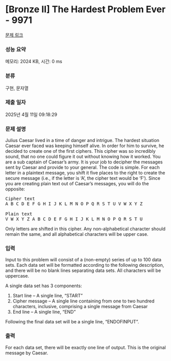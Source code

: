 # [Bronze II] The Hardest Problem Ever - 9971 

[문제 링크](https://www.acmicpc.net/problem/9971) 

### 성능 요약

메모리: 2024 KB, 시간: 0 ms

### 분류

구현, 문자열

### 제출 일자

2025년 4월 11일 09:18:29

### 문제 설명

<p>Julius Caesar lived in a time of danger and intrigue. The hardest situation Caesar ever faced was keeping himself alive. In order for him to survive, he decided to create one of the first ciphers. This cipher was so incredibly sound, that no one could figure it out without knowing how it worked. You are a sub captain of Caesar’s army. It is your job to decipher the messages sent by Caesar and provide to your general. The code is simple. For each letter in a plaintext message, you shift it five places to the right to create the secure message (i.e., if the letter is ‘A’, the cipher text would be ‘F’). Since you are creating plain text out of Caesar’s messages, you will do the opposite:</p>

<pre>Cipher text
A B C D E F G H I J K L M N O P Q R S T U V W X Y Z

Plain text
V W X Y Z A B C D E F G H I J K L M N O P Q R S T U</pre>

<p>Only letters are shifted in this cipher. Any non-alphabetical character should remain the same, and all alphabetical characters will be upper case.</p>

### 입력 

 <p>Input to this problem will consist of a (non-empty) series of up to 100 data sets. Each data set will be formatted according to the following description, and there will be no blank lines separating data sets. All characters will be uppercase.</p>

<p>A single data set has 3 components:</p>

<ol>
	<li>Start line – A single line, “START”</li>
	<li>Cipher message – A single line containing from one to two hundred characters, inclusive, comprising a single message from Caesar</li>
	<li>End line – A single line, “END”</li>
</ol>

<p>Following the final data set will be a single line, “ENDOFINPUT”.</p>

### 출력 

 <p>For each data set, there will be exactly one line of output. This is the original message by Caesar.</p>

